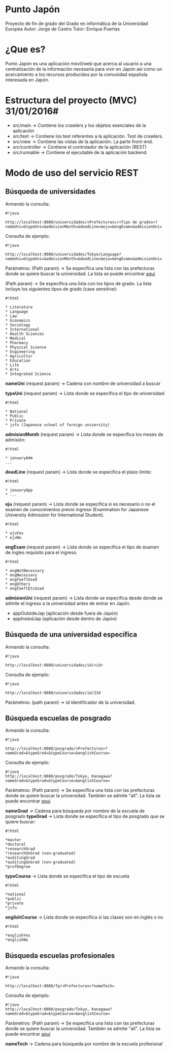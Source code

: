 # Punto Japón #
 Proyecto de fin de grado del Grado en informática de la Universidad Europea
 Autor: Jorge de Castro
 Tutor: Enrique Puertas

# ¿Que es? #

Punto Japón es una aplicación móvil/web que acerca al usuario a una centralización de la información necesaria para vivir en Japón así como un acercamiento a los recursos producidos por la comunidad española interesada en Japón.

# Estructura del proyecto (MVC) 31/01/2016#

* src/main -> Contiene los crawlers y los objetos esenciales de la aplicación
* src/test -> Contiene los test referentes a la aplicación. Test de crawlers.
* src/view -> Contiene las vistas de la aplicación. La parte front-end.
* src/controller -> Contiene el controlador de la aplicación (REST)
* src/runnable -> Contiene el ejecutable de la aplicación backend.

# Modo de uso del servicio REST #
## Búsqueda de universidades ##

Armando la consulta:

```
#!java

http://localhost:8080/universidades/<Prefecturas>/<Tipo de grados>?nameUni=&typeUni=&admisionMonth=&deadLine=&eju=&engExam=&admisionUni=
```


Consulta de ejemplo: 

```
#!java

http://localhost:8080/universidades/Tokyo/Language?nameUni=&typeUni=&admisionMonth=&deadLine=&eju=&engExam=&admisionUni=
```


Parámetros:
**<Prefecturas>** (Path param) -> Se especifíca una lista con las prefecturas donde se quiere buscar la universidad.
La lista se puede encontrar [aquí](https://es.wikipedia.org/wiki/Anexo:Prefecturas_de_Jap%C3%B3n_por_superficie_y_poblaci%C3%B3n)

**<Tipo de grados>** (Path param) -> Se especifíca una lista con los tipos de grado.
La lista incluye los siguientes tipos de grado (case sensitive):

```
#!html

* Literature
* Language
* Law
* Economics
* Sociology
* International
* Health Sciences
* Medical
* Pharmacy
* Physical Science
* Engineering
* Agricultur
* Education
* Life
* Arts
* Integrated Science
```


**nameUni** (request param) -> Cadena con nombre de universidad a buscar

**typeUni** (request param) -> Lista donde se especifica el tipo de universidad:

```
#!html

* National
* Public
* Private
* jsfu (Japanese school of foreign university)
```


**admisionMonth** (request param) -> Lista donde se especifica los meses de admisión:

```
#!html

* januaryAdm
...

```

**deadLine** (request param) -> Lista donde se especifica el plazo límite:

```
#!html

* januaryApp
* ...
```
**eju** (request param) -> Lista donde se especifíca si es necesario o no el examen de conocimientos previo ingreso (Examination for Japanese University Admission for International Student).

```
#!html

* ejuYes
* ejuNo
```

**engExam** (request param) -> Lista donde se especifica el tipo de examen de ingles requisito para el ingreso.

```
#!html

* engNotNecessary
* engNecessary
* engToeflUsed
* engOthers
* engToeflEtcUsed
```
**admisionUni** (request param) -> Lista donde se especifica desde donde se admite el ingreso a la universidad antes de entrar en Japón.

* appOutsideJap (aplicación desde fuera de Japón)
* appInsiedJap (aplicación desde dentro de Japón)

## Búsqueda de una universidad específica ##

Armando la consulta:

```
#!java

http://localhost:8080/universidades/id/<id>
```
Consulta de ejemplo: 

```
#!java

http://localhost:8080/universidades/id/234
```
Parámetros:
<id> (path param) -> id identificador de la universidad.

## Búsqueda escuelas de posgrado ##

Armando la consulta:

```
#!java

http://localhost:8080/posgrado/<Prefecturas>?nameGrad=&typeGrad=&typeCourse=&englishCourse=
```
Consulta de ejemplo: 

```
#!java
http://localhost:8080/posgrado/Tokyo, Kanagawa?nameGrad=&typeGrad=&typeCourse=&englishCourse=
```
Parámetros:
**<Prefecturas>** (Path param) -> Se especifíca una lista con las prefecturas donde se quiere buscar la universidad. También se admite "all".
La lista se puede encontrar [aquí](https://es.wikipedia.org/wiki/Anexo:Prefecturas_de_Jap%C3%B3n_por_superficie_y_poblaci%C3%B3n)

**nameGrad** -> Cadena para búsqueda por nombre de la escuela de posgrado
**typeGrad** -> Lista donde se especifica el tipo de posgrado que se quiere buscar:

```
#!html

*master
*doctoral
*researchGrad
*researchUnGrad (non-graduated)
*auditingGrad
*auditingUnGrad (non-graduated)
*profDegree
```
**typeCourse** -> Lista donde se especifica el tipo de escuela

```
#!html

*national
*public
*private
*jsfu
```
**englishCourse** -> Lista donde se especifica si las clases son en inglés o no

```
#!html

*englishYes
*englishNo
```
## Búsqueda escuelas profesionales ##

Armando la consulta:

```
#!java

http://localhost:8080/fp/<Prefecturas>?nameTech=
```
Consulta de ejemplo: 

```
#!java
http://localhost:8080/posgrado/Tokyo, Kanagawa?nameGrad=&typeGrad=&typeCourse=&englishCourse=
```
Parámetros:
**<Prefecturas>** (Path param) -> Se especifíca una lista con las prefecturas donde se quiere buscar la universidad. También se admite "all".
La lista se puede encontrar [aquí](https://es.wikipedia.org/wiki/Anexo:Prefecturas_de_Jap%C3%B3n_por_superficie_y_poblaci%C3%B3n)

**nameTech** -> Cadena para búsqueda por nombre de la escuela profesional
